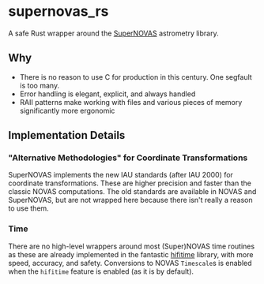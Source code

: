 # supernovas_rs

A safe Rust wrapper around the [SuperNOVAS](https://smithsonian.github.io/SuperNOVAS/) astrometry library.

## Why

- There is no reason to use C for production in this century. One segfault is too many.
- Error handling is elegant, explicit, and always handled
- RAII patterns make working with files and various pieces of memory significantly more ergonomic

## Implementation Details
### "Alternative Methodologies" for Coordinate Transformations

SuperNOVAS implements the new IAU standards (after IAU 2000) for coordinate transformations.
These are higher precision and faster than the classic NOVAS computations.
The old standards are available in NOVAS and SuperNOVAS, but are not wrapped here because there isn't really a reason to use them.

### Time

There are no high-level wrappers around most (Super)NOVAS time routines as these are already implemented in the
fantastic [hifitime](https://docs.rs/hifitime/latest/hifitime/) library, with more speed, accuracy, and safety.
Conversions to NOVAS `Timescale`s is enabled when the `hifitime` feature is enabled (as it is by default).